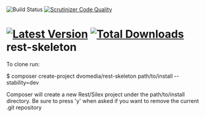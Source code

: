 ![Build Status](https://travis-ci.org/dvomedia/rest-skeleton.svg)
[![Scrutinizer Code Quality](https://scrutinizer-ci.com/g/dvomedia/gulp-skeleton/badges/quality-score.png?b=master)](https://scrutinizer-ci.com/g/dvomedia/gulp-skeleton/?branch=master)

[![Latest Version](http://img.shields.io/packagist/v/dvomedia/gulp-skeleton.svg?style=flat-square)](https://packagist.org/packages/dvomedia/gulp-skeleton)
[![Total Downloads](http://img.shields.io/packagist/dt/dvomedia/gulp-skeleton.svg?style=flat-square)](https://packagist.org/packages/dvomedia/gulp-skeleton)
rest-skeleton
===========

To clone run:

$ composer create-project dvomedia/rest-skeleton path/to/install --stability=dev

Composer will create a new Rest/Silex project under the path/to/install directory. Be sure to press 'y' when asked if you want to remove the current .git repository